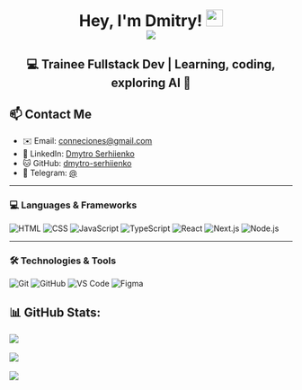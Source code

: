 <div id="greetings" align="center">
<h1>
  Hey, I'm Dmitry!
  <img src="https://media.giphy.com/media/hvRJCLFzcasrR4ia7z/giphy.gif" width="30px"/><br>
   <img src="https://github.com/user-attachments/assets/7c73240f-b0bc-40b7-beeb-8a348fe6e6d2"/>
</h1>
<h2>💻 Trainee Fullstack Dev | Learning, coding, exploring AI 🤖</h2>
</div>

<h2>📫 Contact Me</h2>
  <ul>
    <li>✉️ Email: <a href="mailto:conneciones@gmail.com">conneciones@gmail.com</a></li>
    <li>💼 LinkedIn: <a href="https://linkedin.com/in/dmytro-serhiienko">Dmytro Serhiienko</a></li>
    <li>🐱 GitHub: <a href="https://github.com/dmytro-serhiienko">dmytro-serhiienko</a></li>
    <li>📲 Telegram: <a href="https://t.me/your-telegram">@</a></li>
  </ul>

---
### 💻 Languages & Frameworks
![HTML](https://img.shields.io/badge/HTML-20232A?style=for-the-badge&logo=html5&logoColor=white&color=20232A)
![CSS](https://img.shields.io/badge/CSS-20232A?style=for-the-badge&logo=css3&logoColor=white&color=20232A)
![JavaScript](https://img.shields.io/badge/JavaScript-20232A?style=for-the-badge&logo=javascript&logoColor=white&color=20232A)
![TypeScript](https://img.shields.io/badge/TypeScript-20232A?style=for-the-badge&logo=typescript&logoColor=white&color=20232A)
![React](https://img.shields.io/badge/React-20232A?style=for-the-badge&logo=react&logoColor=white&color=20232A)
![Next.js](https://img.shields.io/badge/Next.js-20232A?style=for-the-badge&logo=next.js&logoColor=white&color=20232A)
![Node.js](https://img.shields.io/badge/Node.js-20232A?style=for-the-badge&logo=node.js&logoColor=white&color=20232A)

---
### 🛠 Technologies & Tools
![Git](https://img.shields.io/badge/Git-20232A?style=for-the-badge&logo=git&logoColor=white&color=20232A)
![GitHub](https://img.shields.io/badge/GitHub-20232A?style=for-the-badge&logo=github&logoColor=white&color=20232A)
![VS Code](https://img.shields.io/badge/VS%20Code-20232A?style=for-the-badge&logo=visual-studio-code&logoColor=white&color=20232A)
![Figma](https://img.shields.io/badge/Figma-20232A?style=for-the-badge&logo=figma&logoColor=white&color=20232A)

<div >
  <h2>📊 GitHub Stats:</h2>
  <img src="https://github-readme-stats.vercel.app/api?username=dmytro-serhiienko&show_icons=true&theme=graywhite" />
  <br><br>
  <img src="https://github-readme-stats.vercel.app/api/top-langs/?username=dmytro-serhiienko&layout=compact&theme=graywhite" />
  <br><br>
  <img src="https://komarev.com/ghpvc/?username=dmytro-serhiienko&label=Profile%20views&color=blueviolet&style=for-the-badge" />
</div>


